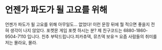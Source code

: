 # 언젠가 파도가 될 고요를 위해

언젠가 파도가 될 고요를 위해 
아무일도... 없었다!
이런 문장 뒤에 뭘 적으면 좋을지 전혀 생각이 나지 않았다.
포켓몬 게임 포켓 하시는 분? 제 친구코드는 6880-1860-9504-7110 입니다. 친추 부탁드립니다.피카츄덱, 뮤츠덱 보유ㅋ
요즘 사람들의 취미를 저는 몰라요, 몰라.